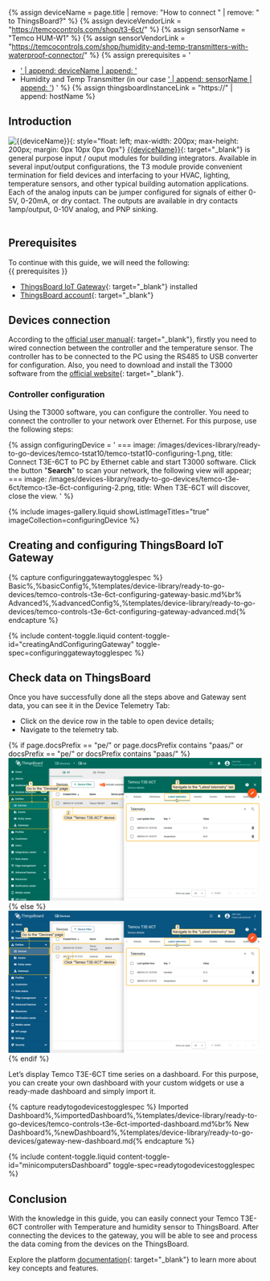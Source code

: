 {% assign deviceName = page.title | remove: "How to connect " | remove: " to ThingsBoard?" %}
{% assign deviceVendorLink = "https://temcocontrols.com/shop/t3-6ct/" %}
{% assign sensorName = "Temco HUM-W1" %}
{% assign sensorVendorLink = "https://temcocontrols.com/shop/humidity-and-temp-transmitters-with-waterproof-connector/" %}
{% assign prerequisites = '
- <a href="' | append: deviceVendorLink | append: '" target="_blank">' | append: deviceName | append: '</a>
- Humidity and Temp Transmitter (in our case <a href="' | append: sensorVendorLink | append: '" target="_blank">' | append: sensorName | append: '</a>) '
 %}
{% assign thingsboardInstanceLink = "https://" | append: hostName %}

## Introduction

![{{deviceName}}](/images/devices-library/{{page.deviceImageFileName}}){: style="float: left; max-width: 200px; max-height: 200px; margin: 0px 10px 0px 0px"}
[{{deviceName}}]({{deviceVendorLink}}){: target="_blank"} is general purpose input / ouput modules for building 
integrators. Available in several input/output configurations, the T3 module provide convenient termination for field 
devices and interfacing to your HVAC, lighting, temperature sensors, and other typical building automation 
applications. Each of the analog inputs can be jumper configured for signals of either 0-5V, 0-20mA, or dry contact. 
The outputs are available in dry contacts 1amp/output, 0-10V analog, and PNP sinking.<br><br>

## Prerequisites

To continue with this guide, we will need the following:  
{{ prerequisites }}
- [ThingsBoard IoT Gateway](/docs/iot-gateway/installation/){: target="_blank"} installed
- [ThingsBoard account]({{thingsboardInstanceLink}}){: target="_blank"}

## Devices connection

According to the [official user manual](https://assets.temcocontrols.com/products/t3e6ct/brochure_pdf/T3E-6CT-1.pdf){: target="_blank"}, firstly you need to wired connection between the controller and the temperature 
sensor. The controller has to be connected to the PC using the RS485 to USB converter for configuration.
Also, you need to download and install the T3000 software from the [official website](https://assets.temcocontrols.com/products/tstat10_fully_programmable_thermostat/software_file/09T3000Software.zip){: target="_blank"}.

### Controller configuration

Using the T3000 software, you can configure the controller. You need to connect the controller to your network 
over Ethernet. For this purpose, use the following steps:

{% assign configuringDevice = '
    ===
        image: /images/devices-library/ready-to-go-devices/temco-tstat10/temco-tstat10-configuring-1.png,
        title: Connect T3E-6CT to PC by Ethernet cable and start T3000 software. Click the button "**Search**" to scan your network, the following view will appear;
    ===
        image: /images/devices-library/ready-to-go-devices/temco-t3e-6ct/temco-t3e-6ct-configuring-2.png,
        title: When T3E-6CT will discover, close the view.
' 
%}

{% include images-gallery.liquid showListImageTitles="true" imageCollection=configuringDevice %}

## Creating and configuring ThingsBoard IoT Gateway

{% capture configuringgatewaytogglespec %}
Basic%,%basicConfig%,%templates/device-library/ready-to-go-devices/temco-controls-t3e-6ct-configuring-gateway-basic.md%br%
Advanced%,%advancedConfig%,%templates/device-library/ready-to-go-devices/temco-controls-t3e-6ct-configuring-gateway-advanced.md{% endcapture %}

{% include content-toggle.liquid content-toggle-id="creatingAndConfiguringGateway" toggle-spec=configuringgatewaytogglespec %}

## Check data on ThingsBoard

Once you have successfully done all the steps above and Gateway sent data, you can see it in the 
Device Telemetry Tab:

- Click on the device row in the table to open device details;
- Navigate to the telemetry tab.

{% if page.docsPrefix == "pe/" or page.docsPrefix contains "paas/" or docsPrefix == "pe/" or docsPrefix contains "paas/" %}
![imagePe](/images/devices-library/ready-to-go-devices/temco-t3e-6ct/temco-t3e-6ct-device-1-pe.png)
{% else %}
![imageCe](/images/devices-library/ready-to-go-devices/temco-t3e-6ct/temco-t3e-6ct-device-1-ce.png)
{% endif %}

Let’s display Temco T3E-6CT time series on a dashboard. For this purpose, you can create your own dashboard with your 
custom widgets or use a ready-made dashboard and simply import it.

{% capture readytogodevicestogglespec %}
Imported Dashboard%,%importedDashboard%,%templates/device-library/ready-to-go-devices/temco-controls-t3e-6ct-imported-dashboard.md%br%
New Dashboard%,%newDashboard%,%templates/device-library/ready-to-go-devices/gateway-new-dashboard.md{% endcapture %}

{% include content-toggle.liquid content-toggle-id="minicomputersDashboard" toggle-spec=readytogodevicestogglespec %}

## Conclusion

With the knowledge in this guide, you can easily connect your Temco T3E-6CT controller with Temperature and humidity 
sensor to ThingsBoard. After connecting the devices to the gateway, you will be able to see and process the data coming 
from the devices on the ThingsBoard.

Explore the platform [documentation](/docs/{{page.docsPrefix}}){: target="_blank"} to learn more about key concepts and features.

